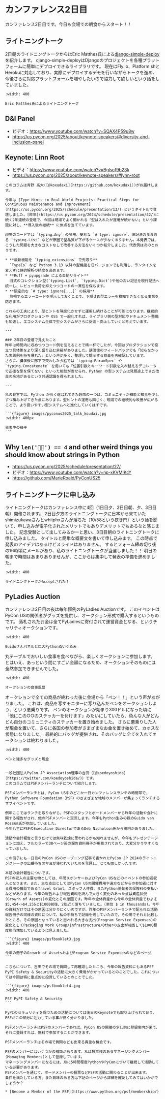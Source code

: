 # カンファレンス2日目

カンファレンス2日目です。今日も会場での朝食からスタート！！

## ライトニングトーク

2日朝のライトニングトークからはEric Matthes氏による[django-simple-deploy](https://django-simple-deploy.readthedocs.io/en/latest/)を紹介します。
django-simple-deployはDjangoのプロジェクトを各種プラットフォームに簡単にデプロイできるライブラリです。
現在はFly.io、Platform.shとHerokuに対応しており、実際にデプロイするデモを行いながらトークを進め、今後さらに対応プラットフォームを増やしたいので協力して欲しいという話をしていました。

```{figure} images/lt-eric.jpg
:width: 400

Eric Matthes氏によるライトニングトーク
```

## D&I Panel

* ビデオ：<https://www.youtube.com/watch?v=SQAX4P59u8w>
* https://us.pycon.org/2025/about/keynote-speakers/#diversity-and-inclusion-panel

## Keynote: Linn Root

* ビデオ：<https://www.youtube.com/watch?v=Bglsof9b23k>
* https://us.pycon.org/2025/about/keynote-speakers/#lynn-root

````{admonition} Type Hintsを「導入で終わらせない」ために
このコラムは青野 高大([@koxudaxi](https://github.com/koxudaxi))がお届けします。

今年は [Type Hints in Real-World Projects: Practical Steps for Continuous Maintenance and Improvement](https://us.pycon.org/2025/schedule/presentation/13/) というタイトルで登壇しました。[昨年](https://us.pycon.org/2024/schedule/presentation/42/)に続く2年連続の登壇で、今回は現場でよく聞かれる「型は入れたが運用が続かない」という課題に対し、**導入後の継続** に焦点を当てています。

現場のコードでは `typing.Any` の多用、安易な `# type: ignore`、旧記法のまま残る `typing.List` などが原因で型品質が下がるケースが少なくありません。本発表では、こうした問題を大きなコストなしで改善する方法をいくつか紹介しました。代表例は次のとおりです。

* **最新機能を `typing_extensions` で先取り**  
  `TypeIs` など Python 3.13 以降の型機能を旧バージョンでも利用し、ランタイムを変えずに静的解析の精度を高めます。
* **Ruff + pyupgrade による自動リライト**  
  旧式のコレクション型(`typing.List`, `typing.Dict`)や他の古い記法を現行記法へ統一し、レビュー負荷を抑えつつコードの一貫性を保ちます。
* **限定的な `# type: ignore[...]` の採用**  
  無視するエラーコードを明示しておくことで、予期せぬ型エラーを検知できなくなる事態を防ぎます。

これらの工夫により、型ヒントを陳腐化させずに運用し続けることが可能になります。継続的な利用がプロダクションや OSS で一般化すれば、ライブラリ側の型対応やドキュメント整備も加速し、エコシステム全体で型システムがさらに促進・向上していくと考えています。

---

### 2年目の登壇で見えたこと
昨年は時間内に収めつつコード例を伝えることで精一杯でしたが、今回はプロダクションで役立つ具体策をより深く盛り込む余裕がありました。講演後のフィードバックでも「知らなかった実践例を持ち帰れた」という声が多く、整理して提示する意義を再確認しています。  
さらに、講演後に廊下で交わした会話では `typing.ParamSpec` や `typing.Concatenate` を用いても「位置引数とキーワード引数を入れ替えるデコレータで正確な型を保てない」といった相談が寄せられ、Python の型システムは発展途上でまだ改良の余地があるという共通認識を得られました。

---

私の見方では、Python が長く選ばれてきた理由の一つは、コミュニティが機能と知見を少しずつ積み上げてきた点にあります。型ヒントの運用も同じく、現場での継続的な改善が広がることで、より扱いやすい型システムへと進化していくはずです。

```{figure} images/pyconus2025_talk_koudai.jpg
:width: 400px

発表中の様子
```

````

## Why `len('😶‍🌫️') == 4` and other weird things you should know about strings in Python 

* https://us.pycon.org/2025/schedule/presentation/27/
* ビデオ：<https://www.youtube.com/watch?v=np-xKVMIKcY>
* https://github.com/MarieRoald/PyConUS25

## ライトニングトークに申し込み

ライトニングトークはカンファレンス中に4回（1日目夕、2日目朝、夕、3日目朝）開催されます。
2日目夕方のライトニングトークに日本から来ていたshimizukawaさんとwhitphxさんが落ちた（10/58という狭き門）という話を聞いて、申し込みが電子化されたメリットでもありデメリットでもあるなと感じました。
記念受験として出してみるかーと思い、3日目朝のライトニングトークに申し込みました。
タイトルと簡単な概要文を書いて申し込みます。
この時点で発表のアイデアはあるけどスライドはありません。
するとフォーム締め切り後の16時頃にメールがあり、私のライトニングトークが当選しました！！
明日の朝まで時間はあまりありませんが、ここからは集中して発表の準備を進めました。

```{figure} images/lt-accepted.png
:width: 400

ライトニングトークがAcceptされた！
```

## PyLadies Auction

カンファレンス2日目の夜は毎年恒例のPyLadies Auctionです。
このイベントはPyCon USの関係者がグッズを提供し、オークション形式で購入するというものです。
落札されたお金は全てPyLadiesに寄付されて運営資金となる、というチャリティオークションです。

```{figure} images/auction1.jpg
:width: 400

Guidoさんパネルと巨大Pythonぬいぐるみ
```

丸テーブルでおいしい食事を食べながら、楽しくオークションに参加します。
とはいえ、あっという間にすごい金額になるため、オークションそのものには全然参加できませんでした。

```{figure} images/auction2.jpg
:width: 400

オークションの食事風景
```

オークションで全ての商品が終わった後に会場から「ペン！！」という声があがりました。
これは、商品を写すモニターに写り込んだペンをオークションしよう、という悪乗りです。
ペンのオークションが始まり300ドルになった頃に「他にこの○○のステッカーを付けます」みたいにしていたら、色んな人がどんどん自分のコミュニティのステッカーを置き始めました。
さらに悪乗りした人が現金を置いて、さらに各国の参加者がさまざまなお金を置き始めて、カオスな状態になりました。
最終的にバッグが提供され、そのバッグに全てを入れてオークションは終わりました。

```{figure} images/auction3.jpg
:width: 400

ペンと雑多なグッズと現金
```

````{admonition} PyCon での PSFメンバーランチについて

一般社団法人PyCon JP Association理事の吉田（[@koedoyoshida](https://twitter.com/koedoyoshida/)）です。
このコラムではPSFメンバーランチについて紹介します。

PSFメンバーランチとは、PyCon US中のどこか一日カンファレンスランチの時間帯で、Python Software Foundation（PSF）のさまざまな地域のメンバーが集まってランチするサブイベントです。

例年ここではランチを取りながら、PSFのスタッフとボードメンバーから昨年の活動や会計に関する報告がされ、他のPSFメンバーと交流します。今年もPython生みの親のGuido van Rossum氏が参加していました。
今年も主にPSFのExecutive DirectorであるDeb Nicholson氏から説明がありました。

活動や会計報告と言うだけでは無味乾燥に思われるかも知れませんが、今年もプレゼンテーションに加え、フルカラーで30ページ弱の報告資料冊子が用意されており、大変分かりやすくなっていました。

この冊子にも一日目のPyCon USのオープニング記事で書かれたPyCon JP 2024のライトニングトークの出番待ちの写真が使われていたのを発見し、とても嬉しかったです。

本題の会計報告についです。
PSFの収入の主要な物としては、年間スポンサーおよびPyCon USなどのイベントの参加者収入となります。また、主な支出としてはPyCon USの開催費用や遠方などからの参加者に対する費用の援助であるTravel Grant、スタッフ人件費、またPython開発者の保険料の支払いなどがあります。今年の報告および報告資料を読んで大きく変化のあった点は資産状況(Growrh of Assets)の変化とその原因です。昨年の全体資産から今年の全体資産でおよそ$5,454->$4,256と$1000前後、2割近く落ちていました。(単位 $ in thousands)。今年の資料だけではその原因は分かりにくいのですが、昨年のPSFメンバーランチで配られた活動報告冊子の同様の資料について、私の手持ちで記録を残していたので、その場でそれと比較したところ、その原因となっていると思われる大きな支出(Program Service Expenses)の変化としてPackaging Work Group/Infrastructure/Otherの支出が相当して$1000程度相当増加しているように見えました。

```{figure} images/psfbooklet3.jpg
:width: 400

今年の冊子のGrowrh of AssetsおよびProgram Service Expensesのなどのページ
```

こちらについて、吉田でその場で質問して再確認したところ、今年の報告資料にもあるPSF PyPI Safety & Securityの活動に大きく費用がかかっているとのことでした。これについては今回は特に重点的に投資しているとのことでした。

```{figure} images/psfbooklet4.jpg
:width: 400

PSF PyPI Safety & Security
```

PyPIのセキュリティを保つための活動については後日のKeynoteでも取り上げられており、PSFがこの部分に注力している事が良く分かりました。

PSFメンバーランチはPSFのメンバーであれば、PyCon USの開催の少し前に登録案内が来て、それに登録すれば、無料で参加することができます。

PSFメンバーランチはその場で質問なども出来る貴重な機会です。

PSFのメンバーにはいくつかの種類があります。私は投票権のあるマネージングメンバー(Managing Members)として登録しています。
マネージングメンバーになるには、月に5時間程度PythonやPyConについて継続して活動している必要があります。
PSFメンバーを通じて、ボードメンバーの投票などPSFの活動に関わることが出来ます。
条件を満たしている方、また興味のある方は下記のページから詳細を確認してみてはいかがでしょうか？

* [Become a Member of the PSF](https://www.python.org/psf/membership/)

````
